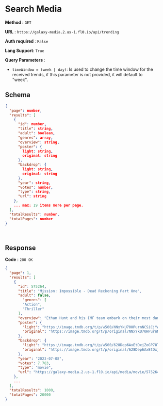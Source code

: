 # Search Media

**Method** : `GET`

**URL** : `https://galaxy-media.2.us-1.fl0.io/api/trending`

**Auth required** : `False`

**Lang Support**: `True` 

**Query Parameters** : 
* `timeWindow = (week | day)`: Is used to change the time window for the received trends, if this parameter is not provided, it will default to "week".


## Schema

```json
{
  "page": number,
  "results": [
    {
      "id": number,
      "title": string,
      "adult": boolean,
      "genres": array,
      "overview": string,
      "poster": {
        light: string,
        original: string
      },
      "backdrop": {
        light: string,
        original: string
      },
      "year": string,
      "votes": number,
      "type": string,
      "url": string
    },
    ... max: 19 items more per page.
  ],
  "totalResults": number,
  "totalPages": number
}
```
<br />

## Response

**Code** : `200 OK` <br />

```json
{
  "page": 1,
  "results": [
    {
      "id": 575264,
      "title": "Mission: Impossible - Dead Reckoning Part One",
      "adult": false,
        "genres": [
        "Action",
        "Thriller"
      ],
      "overview": "Ethan Hunt and his IMF team embark on their most dangerous mission yet: To track down a terrifying new weapon that threatens all of humanity before it falls into the wrong hands. With control of the future and the world's fate at stake and dark forces from Ethan's past closing in, a deadly race around the globe begins. Confronted by a mysterious, all-powerful enemy, Ethan must consider that nothing can matter more than his mission—not even the lives of those he cares about most.",
      "poster": {
        "light": "https://image.tmdb.org/t/p/w500/NNxYkU70HPurnNCSiCjYAmacwm.jpg",
        "original": "https://image.tmdb.org/t/p/original/NNxYkU70HPurnNCSiCjYAmacwm.jpg"
      },
      "backdrop": {
        "light": "https://image.tmdb.org/t/p/w500/628Dep6AxEtDxjZoGP78TsOxYbK.jpg",
        "original": "https://image.tmdb.org/t/p/original/628Dep6AxEtDxjZoGP78TsOxYbK.jpg"
      },
      "year": "2023-07-08",
      "votes": 7.703,
      "type": "movie",
      "url": "https://galaxy-media.2.us-1.fl0.io/api/media/movie/575264?lang=en-US"
    },
    ...
  ],
  "totalResults": 1000,
  "totalPages": 20000
}
```
